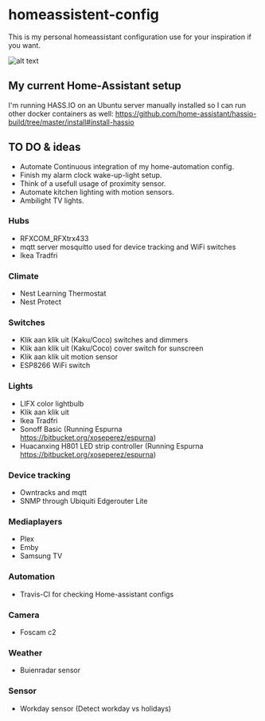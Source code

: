 # homeassistent-config
This is my personal homeassistant configuration use for your inspiration if you want.

![alt text](./hassio.gif)


## My current Home-Assistant setup
I'm running HASS.IO on an Ubuntu server manually installed so I can run other docker containers as well:
https://github.com/home-assistant/hassio-build/tree/master/install#install-hassio

## TO DO & ideas
- Automate Continuous integration of my home-automation config.
- Finish my alarm clock wake-up-light setup.
- Think of a usefull usage of proximity sensor.
- Automate kitchen lighting with motion sensors.
- Ambilight TV lights.

### Hubs
- RFXCOM_RFXtrx433
- mqtt server mosquitto used for device tracking and WiFi switches
- Ikea Tradfri

### Climate
- Nest Learning Thermostat
- Nest Protect

### Switches
- Klik aan klik uit (Kaku/Coco) switches and dimmers
- Klik aan klik uit (Kaku/Coco) cover switch for sunscreen
- Klik aan klik uit motion sensor
- ESP8266 WiFi switch

### Lights
- LIFX color lightbulb
- Klik aan klik uit
- Ikea Tradfri
- Sonoff Basic (Running Espurna https://bitbucket.org/xoseperez/espurna)
- Huacanxing H801 LED strip controller (Running Espurna https://bitbucket.org/xoseperez/espurna)

### Device tracking
- Owntracks and mqtt
- SNMP through Ubiquiti Edgerouter Lite

### Mediaplayers
- Plex
- Emby
- Samsung TV

### Automation
- Travis-CI for checking Home-assistant configs

### Camera
- Foscam c2

### Weather
- Buienradar sensor

### Sensor
- Workday sensor (Detect workday vs holidays)

